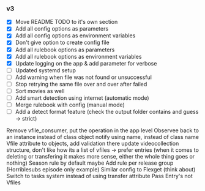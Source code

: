### v3 

- [x] Move README TODO to it's own section
- [x] Add all config options as parameters
- [x] Add all config options as environment variables
- [x] Don't give option to create config file
- [x] Add all rulebook options as parameters
- [x] Add all rulebook options as environment variables
- [x] Update logging on the app & add parameter for verbose
- [ ] Updated systemd setup
- [ ] Add warning when file was not found or unsuccessful
- [ ] Stop retrying the same file over and over after failed
- [ ] Sort movies as well
- [ ] Add smart detection using internet (automatic mode)
- [ ] Merge rulebook with config (manual mode)
- [ ] Add a detect format feature (check the output folder contains and guess -> strict)

Remove vfile_consumer, put the operation in the app level
Observee back to an instance instead of class object
notify using name, instead of class name
Vfile attribute to objects, add validation there
update videocollection structure, don't like how its a list of vfiles -> prefer entries (when it comes to deleting or transfering it makes more sense, either the whole thing goes or nothing)
Season rule by default maybe
Add rule per release group (Horriblesubs episode only example)
Similar config to Flexget (think about)
Switch to tasks system instead of using transfer attribute
Pass Entry's not Vfiles